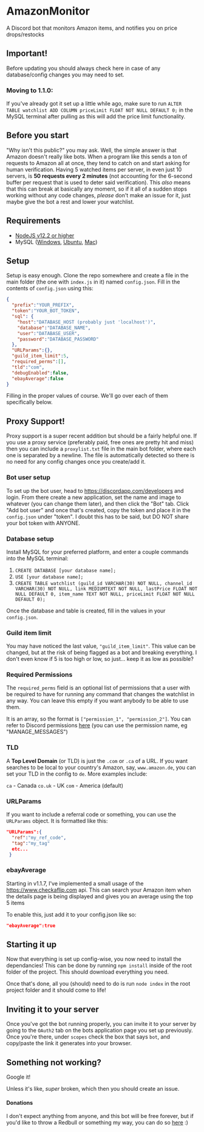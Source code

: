 # AmazonMonitor
A Discord bot that monitors Amazon items, and notifies you on price drops/restocks

## Important!
Before updating you should always check here in case of any database/config changes you may need to set.

### Moving to 1.1.0: 
If you've already got it set up a little while ago, make sure to run `ALTER TABLE watchlist ADD COLUMN priceLimit FLOAT NOT NULL DEFAULT 0;` in the MySQL terminal after pulling as this will add the price limit functionality.

## Before you start
"Why isn't this public?" you may ask. Well, the simple answer is that Amazon doesn't really like bots. When a program like this sends a ton of requests to Amazon all at once, they tend to catch on and start asking for human verification. Having 5 watched items per server, in even just 10 servers, is **50 requests every 2 minutes** (not accounting for the 6-second buffer per request that is used to deter said verification). This *also* means that this can break at basically any moment, so if it all of a sudden stops working without any code changes, *please* don't make an issue for it, just maybe give the bot a rest and lower your watchlist.

## Requirements
* [NodeJS v12.2 or higher](https://nodejs.org/en/)
* MySQL ([Windows](https://www.wikihow.com/Install-the-MySQL-Database-Server-on-Your-Windows-PC), [Ubuntu](https://itsfoss.com/install-mysql-ubuntu/), [Mac](https://www.thoughtco.com/installing-mysql-on-mac-2693866))

## Setup
Setup is easy enough. Clone the repo somewhere and create a file in the main folder (the one with `index.js` in it) named `config.json`. Fill in the contents of `config.json` using this:

```json
{
  "prefix":"YOUR_PREFIX",
  "token":"YOUR_BOT_TOKEN",
  "sql": {
    "host":"DATABASE_HOST (probably just 'localhost')",
    "database":"DATABASE_NAME",
    "user":"DATABASE_USER",
    "password":"DATABASE_PASSWORD"
  },
  "URLParams":{},
  "guild_item_limit":5,
  "required_perms":[],
  "tld":"com",
  "debugEnabled":false,
  "ebayAverage":false
}
```
Filling in the proper values of course. We'll go over each of them specifically below.

## Proxy Support!
Proxy support is a super recent addition but should be a fairly helpful one. If you use a proxy service (preferably paid, free ones are pretty hit and miss) then you can include a `proxylist.txt` file in the main bot folder, where each one is separated by a newline. The file is automatically detected so there is no need for any config changes once you create/add it.

### Bot user setup
To set up the bot user, head to https://discordapp.com/developers and login. From there create a new application, set the name and image to whatever (you can change them later), and then click the "Bot" tab. Click "Add bot user" and once that's created, copy the token and place it in the `config.json` under "token". I doubt this has to be said, but DO NOT share your bot token with ANYONE.

### Database setup
Install MySQL for your preferred platform, and enter a couple commands into the MySQL terminal:

1. `CREATE DATABASE [your database name];`
2. `USE [your database name];`
3. `CREATE TABLE watchlist (guild_id VARCHAR(30) NOT NULL, channel_id VARCHAR(30) NOT NULL, link MEDIUMTEXT NOT NULL, lastPrice FLOAT NOT NULL DEFAULT 0, item_name TEXT NOT NULL, priceLimit FLOAT NOT NULL DEFAULT 0);`

Once the database and table is created, fill in the values in your `config.json`.

### Guild item limit
You may have noticed the last value, `"guild_item_limit"`. This value can be changed, but at the risk of being flagged as a bot and breaking everything. I don't even know if 5 is too high or low, so just... keep it as low as possible?

### Required Permissions
The `required_perms` field is an optional list of permissions that a user with be required to have for running any command that changes the watchlist in any way. You can leave this empty if you want anybody to be able to use them.

It is an array, so the format is `["permission_1", "permission_2"]`. You can refer to Discord permissions [here](https://discordapp.com/developers/docs/topics/permissions) (you can use the permission name, eg "MANAGE_MESSAGES")

### TLD
A **Top Level Domain** (or TLD) is just the `.com` or `.ca` of a URL. If you want searches to be local to your country's Amazon, say, `www.amazon.de`, you can set your TLD in the config to `de`. More examples include:

`ca` - Canada
`co.uk` - UK
`com` - America (default)

### URLParams
If you want to include a referral code or something, you can use the `URLParams` object. It is formatted like this:
```json
"URLParams":{
  "ref":"my_ref_code",
  "tag":"my_tag"
  etc...
 }
```
### ebayAverage
Starting in v1.1.7, I've implemented a small usage of the https://www.checkaflip.com api. This can search your Amazon item when the details page is being displayed and gives you an average using the top 5 items

To enable this, just add it to your config.json like so:
```json
"ebayAverage":true
```

## Starting it up
Now that everything is set up config-wise, you now need to install the dependancies! This can be done by running `npm install` inside of the root folder of the project. This should download everything you need.

Once that's done, all you (should) need to do is run `node index` in the root project folder and it should come to life!

## Inviting it to your server
Once you've got the bot running properly, you can invite it to your server by going to the `OAuth2` tab on the bots application page you set up previously. Once you're there, under `scopes` check the box that says `bot`, and copy/paste the link it generates into your browser.

## Something not working?
Google it!

Unless it's like, *super* broken, which then you should create an issue.

#### Donations
I don't expect anything from anyone, and this bot will be free forever, but if you'd like to throw a Redbull or something my way, you can do so [here](https://www.paypal.me/spikegd) :)
